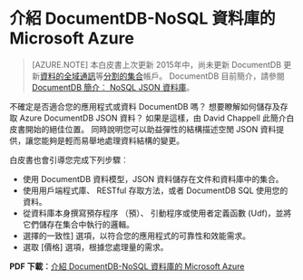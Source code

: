 <properties 
    pageTitle="介紹 DocumentDB-NoSQL 資料庫的 Microsoft Azure |Microsoft Azure" 
    description="下載所需 DocumentDB，Azure 的受管理 NoSQL 資料庫 David Chappell 白皮書。" 
    services="documentdb" 
    documentationCenter="" 
    authors="mimig1" 
    manager="jhubbard" 
    editor=""/>

<tags 
    ms.service="documentdb" 
    ms.workload="data-services" 
    ms.tgt_pltfrm="na" 
    ms.devlang="na" 
    ms.topic="article" 
    ms.date="10/27/2016" 
    ms.author="mimig"/>

# <a name="introducing-documentdb---a-nosql-database-for-microsoft-azure"></a>介紹 DocumentDB-NoSQL 資料庫的 Microsoft Azure 

> [AZURE.NOTE] 本白皮書上次更新 2015年中，尚未更新 DocumentDB 更新[資料的全域通訊](documentdb-distribute-data-globally.md)等[分割的集合](documentdb-partition-data.md)帳戶。 DocumentDB 目前簡介，請參閱[DocumentDB 簡介︰ NoSQL JSON 資料庫](documentdb-introduction.md)。

不確定是否適合您的應用程式或資料 DocumentDB 嗎？ 想要瞭解如何儲存及存取 Azure DocumentDB JSON 資料？ 如果是這樣，由 David Chappell 此簡介白皮書開始的絕佳位置。 同時說明您可以助益彈性的結構描述空閒 JSON 資料提供，讓您能夠是輕而易舉地處理資料結構的變更。 

白皮書也會引導您完成下列步驟︰

 - 使用 DocumentDB 資料模型，JSON 資料儲存在文件和資料庫中的集合。 
 - 使用用戶端程式庫、 RESTful 存取方法，或者 DocumentDB SQL 使用您的資料。 
 - 從資料庫本身撰寫預存程序 （預）、 引動程序或使用者定義函數 (Udf)，並將它們儲存在集合中執行的邏輯。
 - 選擇的一致性] 選項，以符合您的應用程式的可靠性和效能需求。
 - 選取 [價格] 選項，根據您處理量的需求。

**PDF 下載︰**[介紹 DocumentDB-NoSQL 資料庫的 Microsoft Azure](http://go.microsoft.com/fwlink/?LinkId=511318)
 
